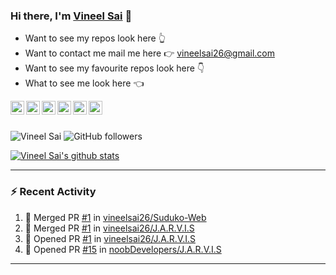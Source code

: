 ### Hi there, I'm [Vineel Sai](https://vineelsai26.github.io) 👋

* Want to see my repos look here 👆 <br>
* Want to contact me mail me here 👉 vineelsai26@gmail.com <br>
* Want to see my favourite repos look here 👇 <br>
* What to see me look here 👈 <br>

<a href="https://www.facebook.com/vineelsai26/">
  <img align="left" alt="Vineel Sai's Facebook" width="22px" src="https://cdn.jsdelivr.net/npm/simple-icons@v3/icons/facebook.svg" />
</a>
<a href="https://instagram.com/vineelsai26/">
  <img align="left" alt="Vineel Sai's Instagram" width="22px" src="https://cdn.jsdelivr.net/npm/simple-icons@v3/icons/instagram.svg" />
</a>
<a href="https://twitter.com/vineelsai26">
  <img align="left" alt="Vineel Sai's Twitter" width="22px" src="https://cdn.jsdelivr.net/npm/simple-icons@v3/icons/twitter.svg" />
</a>
<a href="https://linkedin.com/in/vineelsai26">
  <img align="left" alt="Vineel Sai's Linkdein" width="22px" src="https://cdn.jsdelivr.net/npm/simple-icons@v3/icons/linkedin.svg" />
</a>
<a href="https://github.com/vineelsai26">
  <img align="left" alt="Vineel Sai's Github" width="22px" src="https://cdn.jsdelivr.net/npm/simple-icons@v3/icons/github.svg" />
</a>
<a href="https://t.me/vineelsai">
  <img align="left" alt="Vineel Sai's Telegram" width="22px" src="https://cdn.jsdelivr.net/npm/simple-icons@v3/icons/telegram.svg" />
</a>
<br/>
<br/>

![Vineel Sai](https://komarev.com/ghpvc/?username=vineelsai26) 
![GitHub followers](https://img.shields.io/github/followers/vineelsai26?label=Followers)
<br>

[![Vineel Sai's github stats](https://github-readme-stats.vineelsai.vercel.app/api?username=vineelsai26)](https://github.com/vineelsai26)
<br>

---
### :zap: Recent Activity
<!--START_SECTION:activity-->
1. 🎉 Merged PR [#1](https://github.com/vineelsai26/Suduko-Web/pull/1) in [vineelsai26/Suduko-Web](https://github.com/vineelsai26/Suduko-Web)
2. 🎉 Merged PR [#1](https://github.com/vineelsai26/J.A.R.V.I.S/pull/1) in [vineelsai26/J.A.R.V.I.S](https://github.com/vineelsai26/J.A.R.V.I.S)
3. 💪 Opened PR [#1](https://github.com/vineelsai26/J.A.R.V.I.S/pull/1) in [vineelsai26/J.A.R.V.I.S](https://github.com/vineelsai26/J.A.R.V.I.S)
4. 💪 Opened PR [#15](https://github.com/noobDevelopers/J.A.R.V.I.S/pull/15) in [noobDevelopers/J.A.R.V.I.S](https://github.com/noobDevelopers/J.A.R.V.I.S)
<!--END_SECTION:activity-->
---
